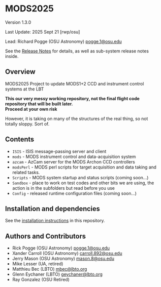 # MODS2025
Version 1.3.0

Last Update: 2025 Sept 21 [rwp/osu]

Lead: Richard Pogge (OSU Astronomy) pogge.1@osu.edu

See the [Release Notes](RELEASES.md) for details, as well as sub-system release notes inside.

## Overview
MODS2025 Project to update MODS1+2 CCD and instrument control systems at the LBT

**This our very messy working repository, not the final flight code repository that will be built later.  
Proceed at your own risk**

However, it is taking on many of the structures of the real thing, so not totally sloppy.  Sort of.

## Contents

  * `ISIS` - ISIS message-passing server and client
  * `mods` - MODS instrument control and data-acquisition system
  * `azcam` - AzCam server for the MODS Archon CCD controllers
  * `modsPerl` - MODS perl scripts for target acquisition and data taking and related tasks.
  * `Scripts` - MODS system startup and status scripts (coming soon...)
  * `Sandbox` - place to work on test codes and other bits we are using, the action is in the subfolders but read before you use
  * `Config` - released runtime configuration files (coming soon...)

## Installation and dependencies

See the [installation instructions](INSTALL.md) in this repository. 

## Authors and Contributors

- Rick Pogge (OSU Astronomy) pogge.1@osu.edu
- Xander Carroll (OSU Astronomy) carroll.892@osu.edu
- Jerry Mason (OSU Astronomy) mason.8@osu.edu
- Mike Lesser (UA, retired)
- Matthieu Bec (LBTO) mbec@lbto.org
- Glenn Eychaner (LBTO) geychaner@lbto.org
- Ray Gonzalez (OSU Retired)
